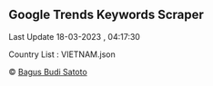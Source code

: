 

## Google Trends Keywords Scraper 
 
Last Update 18-03-2023 , 04:17:30

Country List :
VIETNAM.json



© [Bagus Budi Satoto](https://github.com/bagussatoto)


